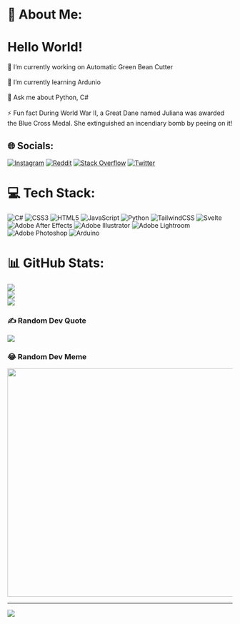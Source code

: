 # 💫 About Me:

# **Hello World!**

🔭 I’m currently working on Automatic Green Bean Cutter<br><br>🌱 I’m currently learning Ardunio<br><br>💬 Ask me about Python, C#<br><br>⚡ Fun fact During World War II, a Great Dane named Juliana was awarded the Blue Cross Medal. She extinguished an incendiary bomb by peeing on it!


## 🌐 Socials:
[![Instagram](https://img.shields.io/badge/Instagram-%23E4405F.svg?logo=Instagram&logoColor=white)](https://instagram.com/morsatrawastaken) [![Reddit](https://img.shields.io/badge/Reddit-%23FF4500.svg?logo=Reddit&logoColor=white)](https://reddit.com/user/Herobrine2008) [![Stack Overflow](https://img.shields.io/badge/-Stackoverflow-FE7A16?logo=stack-overflow&logoColor=white)](https://stackoverflow.com/users/19481657) [![Twitter](https://img.shields.io/badge/Twitter-%231DA1F2.svg?logo=Twitter&logoColor=white)](https://twitter.com/Mors_Atra) 

# 💻 Tech Stack:
![C#](https://img.shields.io/badge/c%23-%23239120.svg?style=for-the-badge&logo=c-sharp&logoColor=white) ![CSS3](https://img.shields.io/badge/css3-%231572B6.svg?style=for-the-badge&logo=css3&logoColor=white) ![HTML5](https://img.shields.io/badge/html5-%23E34F26.svg?style=for-the-badge&logo=html5&logoColor=white) ![JavaScript](https://img.shields.io/badge/javascript-%23323330.svg?style=for-the-badge&logo=javascript&logoColor=%23F7DF1E) ![Python](https://img.shields.io/badge/python-3670A0?style=for-the-badge&logo=python&logoColor=ffdd54) ![TailwindCSS](https://img.shields.io/badge/tailwindcss-%2338B2AC.svg?style=for-the-badge&logo=tailwind-css&logoColor=white) ![Svelte](https://img.shields.io/badge/svelte-%23f1413d.svg?style=for-the-badge&logo=svelte&logoColor=white) ![Adobe After Effects](https://img.shields.io/badge/Adobe%20After%20Effects-9999FF.svg?style=for-the-badge&logo=Adobe%20After%20Effects&logoColor=white) ![Adobe Illustrator](https://img.shields.io/badge/adobeillustrator-%23FF9A00.svg?style=for-the-badge&logo=adobeillustrator&logoColor=white) ![Adobe Lightroom](https://img.shields.io/badge/Adobe%20Lightroom-31A8FF.svg?style=for-the-badge&logo=Adobe%20Lightroom&logoColor=white) ![Adobe Photoshop](https://img.shields.io/badge/adobephotoshop-%2331A8FF.svg?style=for-the-badge&logo=adobephotoshop&logoColor=white) ![Arduino](https://img.shields.io/badge/-Arduino-00979D?style=for-the-badge&logo=Arduino&logoColor=white)
# 📊 GitHub Stats:
![](https://github-readme-stats.vercel.app/api?username=Mors-Atra&theme=dark&hide_border=false&include_all_commits=true&count_private=false)<br/>
![](https://github-readme-streak-stats.herokuapp.com/?user=Mors-Atra&theme=dark&hide_border=false)<br/>
![](https://github-readme-stats.vercel.app/api/top-langs/?username=Mors-Atra&theme=dark&hide_border=false&include_all_commits=true&count_private=false&layout=compact)

### ✍️ Random Dev Quote
![](https://quotes-github-readme.vercel.app/api?type=horizontal&theme=radical)

### 😂 Random Dev Meme
<img src="https://random-memer.herokuapp.com/" width="512px"/>

---
[![](https://visitcount.itsvg.in/api?id=Mors-Atra&icon=0&color=0)](https://visitcount.itsvg.in)
